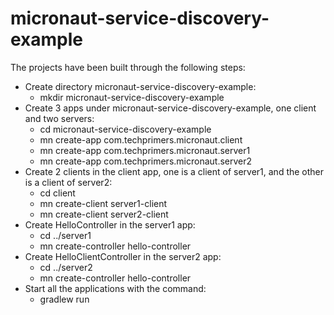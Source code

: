 # micronaut-service-discovery-example
The projects have been built through the following steps:
* Create directory micronaut-service-discovery-example:
  - mkdir micronaut-service-discovery-example
* Create 3 apps under micronaut-service-discovery-example, one client and two servers:
  - cd micronaut-service-discovery-example
  - mn create-app com.techprimers.micronaut.client
  - mn create-app com.techprimers.micronaut.server1
  - mn create-app com.techprimers.micronaut.server2
* Create 2 clients in the client app, one is a client of server1, and the other is a client of server2:
  - cd client 
  - mn create-client server1-client
  - mn create-client server2-client
* Create HelloController in the server1 app:
  - cd ../server1
  - mn create-controller hello-controller
* Create HelloClientController in the server2 app:
  - cd ../server2
  - mn create-controller hello-controller
* Start all the applications with the command:
  - gradlew run